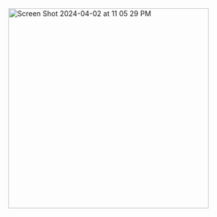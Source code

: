 <img width="400" alt="Screen Shot 2024-04-02 at 11 05 29 PM" src="https://github.com/vo-hp/Power-Weelchair/assets/93023968/979ec68a-3e1a-4001-a2de-972044cdab5a">
